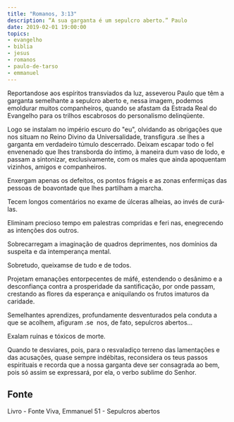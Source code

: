 ```yaml
---
title: "Romanos, 3:13"
description: “A sua garganta é um sepulcro aberto.” Paulo
date: 2019-02-01 19:00:00
topics: 
- evangelho
- biblia
- jesus
- romanos
- paulo-de-tarso
- emmanuel
---
```


Reportando­se aos espíritos transviados da luz, asseverou Paulo que têm a
garganta semelhante a sepulcro aberto e, nessa imagem, podemos emoldurar muitos
companheiros, quando se afastam da Estrada Real do Evangelho para os trilhos
escabrosos do personalismo delinqüente.

Logo se instalam no império escuro do "eu", olvidando as obrigações que
nos situam no Reino Divino da Universalidade, transfigura .se ­lhes a garganta em
verdadeiro túmulo descerrado. Deixam escapar todo o fel envenenado que lhes
transborda do íntimo, à maneira dum vaso de lodo, e passam a sintonizar,
exclusivamente, com os males que ainda apoquentam vizinhos, amigos e
companheiros.

Enxergam apenas os defeitos, os pontos frágeis e as zonas enfermiças das
pessoas de boa­vontade que lhes partilham a marcha.

Tecem longos comentários no exame de úlceras alheias, ao invés de curá­
las.

Eliminam precioso tempo em palestras compridas e feri nas, enegrecendo
as intenções dos outros.

Sobrecarregam a imaginação de quadros deprimentes, nos domínios da
suspeita e da intemperança mental.

Sobretudo, queixam­se de tudo e de todos.

Projetam emanações entorpecentes de má­fé, estendendo o desânimo e a
desconfiança contra a prosperidade da santificação, por onde passam, crestando as
flores da esperança e aniquilando os frutos imaturos da caridade.

Semelhantes aprendizes, profundamente desventurados pela conduta a que
se acolhem, afiguram .se ­ nos, de fato, sepulcros abertos...

Exalam ruínas e tóxicos de morte.

Quando te desviares, pois, para o resvaladiço terreno das lamentações e das
acusações, quase sempre indébitas, reconsidera os teus passos espirituais e recorda
que a nossa garganta deve ser consagrada ao bem, pois só assim se expressará, por
ela, o verbo sublime do Senhor.


## Fonte
Livro - Fonte Viva, Emmanuel
51 - Sepulcros abertos
